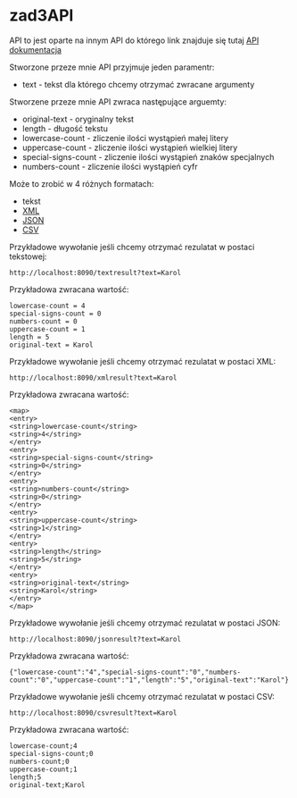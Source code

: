 # zad3API

API to jest oparte na innym API do którego link znajduje się tutaj
[API](https://github.com/klesniewski50/zad2API)
[dokumentacja](https://github.com/klesniewski50/zad2API#readme)

Stworzone przeze mnie API przyjmuje jeden paramentr:
* text - tekst dla którego chcemy otrzymać zwracane argumenty

Stworzene przeze mnie API zwraca następujące arguemty:
* original-text - oryginalny tekst
* length - długość tekstu
* lowercase-count - zliczenie ilości wystąpień małej litery
* uppercase-count - zliczenie ilości wystąpień wielkiej litery
* special-signs-count - zliczenie ilości wystąpień znaków specjalnych
* numbers-count - zliczenie ilości wystąpień cyfr

Może to zrobić w 4 różnych formatach:
* tekst
* [XML](https://www.w3.org/XML/)
* [JSON](https://www.json.org/json-en.html)
* [CSV](https://pl.wikipedia.org/wiki/CSV_(format_pliku))

Przykładowe wywołanie jeśli chcemy otrzymać rezulatat w postaci tekstowej:
```
http://localhost:8090/textresult?text=Karol
```
Przykładowa zwracana wartość:
```
lowercase-count = 4
special-signs-count = 0
numbers-count = 0
uppercase-count = 1
length = 5
original-text = Karol
```

Przykładowe wywołanie jeśli chcemy otrzymać rezulatat w postaci XML:
```
http://localhost:8090/xmlresult?text=Karol
```
Przykładowa zwracana wartość:
```
<map>
<entry>
<string>lowercase-count</string>
<string>4</string>
</entry>
<entry>
<string>special-signs-count</string>
<string>0</string>
</entry>
<entry>
<string>numbers-count</string>
<string>0</string>
</entry>
<entry>
<string>uppercase-count</string>
<string>1</string>
</entry>
<entry>
<string>length</string>
<string>5</string>
</entry>
<entry>
<string>original-text</string>
<string>Karol</string>
</entry>
</map>
```

Przykładowe wywołanie jeśli chcemy otrzymać rezulatat w postaci JSON:
```
http://localhost:8090/jsonresult?text=Karol
```
Przykładowa zwracana wartość:
```
{"lowercase-count":"4","special-signs-count":"0","numbers-count":"0","uppercase-count":"1","length":"5","original-text":"Karol"}
```

Przykładowe wywołanie jeśli chcemy otrzymać rezulatat w postaci CSV:
```
http://localhost:8090/csvresult?text=Karol
```
Przykładowa zwracana wartość:
```
lowercase-count;4
special-signs-count;0
numbers-count;0
uppercase-count;1
length;5
original-text;Karol
```